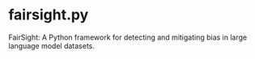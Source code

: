 # fairsight.py
FairSight: A Python framework for detecting and mitigating bias in large language model datasets.
